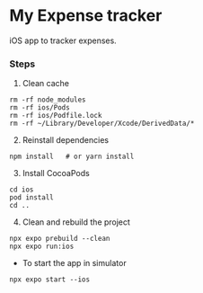 # My Expense tracker

iOS app to tracker expenses.

### Steps
1. Clean cache
```
rm -rf node_modules
rm -rf ios/Pods
rm -rf ios/Podfile.lock
rm -rf ~/Library/Developer/Xcode/DerivedData/*
```
2. Reinstall dependencies
```
npm install   # or yarn install
```
3. Install CocoaPods
```
cd ios
pod install
cd ..
```
4. Clean and rebuild the project
```
npx expo prebuild --clean
npx expo run:ios
```
- To start the app in simulator
```
npx expo start --ios
```
